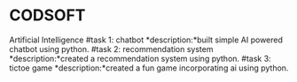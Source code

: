 # CODSOFT
Artificial Intelligence
#task 1: chatbot
*description:*built simple AI powered chatbot using python.
#task 2: recommendation system
*description:*created a recommendation system using python.
#task 3: tictoe game
*description:*created a fun game incorporating ai using python.
